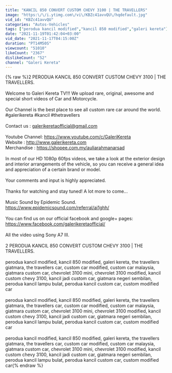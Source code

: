 ```yaml
---
title: "KANCIL 850 CONVERT CUSTOM CHEVY 3100 | THE TRAVELLERS"
image: "https:\/\/i.ytimg.com\/vi\/KBZc41avvQU\/hqdefault.jpg"
vid_id: "KBZc41avvQU"
categories: "Autos-Vehicles"
tags: ["perodua kancil modified","kancil 850 modified","galeri kereta"]
date: "2021-11-19T01:42:04+03:00"
vid_date: "2021-11-17T04:15:00Z"
duration: "PT14M50S"
viewcount: "51010"
likeCount: "2367"
dislikeCount: "52"
channel: "Galeri Kereta"
---
```

{% raw %}2 PERODUA KANCIL 850 CONVERT CUSTOM CHEVY 3100 | THE TRAVELLERS. <br /><br />Welcome to Galeri Kereta TV!!! We upload rare, original, awesome and special short videos of Car and Motorcycle. <br /><br />Our Channel is the best place to see all custom rare car around the world. <br />#galerikereta #kancil #thetravellers<br /><br />Contact us : galerikeretaofficial@gmail.com<br /><br />Youtube Channel: <a rel="nofollow" target="blank" href="https://www.youtube.com/c/GaleriKereta">https://www.youtube.com/c/GaleriKereta</a><br />Website : <a rel="nofollow" target="blank" href="http://www.galerikereta.com">http://www.galerikereta.com</a> <br />Merchandise : <a rel="nofollow" target="blank" href="https://shopee.com.my/auliarahmanarsad">https://shopee.com.my/auliarahmanarsad</a><br /><br />In most of our HD 1080p 60fps videos, we take a look at the exterior design and interior arrangements of the vehicle, so you can receive a general idea and appreciation of a certain brand or model.<br /><br />Your comments and input is highly appreciated.<br /><br />Thanks for watching and stay tuned! A lot more to come...<br /><br />Music Sound by Epidemic Sound. <a rel="nofollow" target="blank" href="https://www.epidemicsound.com/referral/ai1ghh/">https://www.epidemicsound.com/referral/ai1ghh/</a><br /><br />You can find us on our official facebook and google+ pages:<br /><a rel="nofollow" target="blank" href="https://www.facebook.com/galerikeretaofficial/">https://www.facebook.com/galerikeretaofficial/</a><br /><br />All the video using Sony A7 III.<br /><br />2 PERODUA KANCIL 850 CONVERT CUSTOM CHEVY 3100 | THE TRAVELLERS. <br /><br />perodua kancil modified, kancil 850 modified, galeri kereta, the travellers giatmara, the travellers car, custom car modified, custom car malaysia, giatmara custom car, chevrolet 3100 mini, chevrolet 3100 modified, kancil custom chevy 3100, kancil jadi custom car, giatmara negeri sembilan, perodua kancil lampu bulat, perodua kancil custom car, custom modified car<br /><br />perodua kancil modified, kancil 850 modified, galeri kereta, the travellers giatmara, the travellers car, custom car modified, custom car malaysia, giatmara custom car, chevrolet 3100 mini, chevrolet 3100 modified, kancil custom chevy 3100, kancil jadi custom car, giatmara negeri sembilan, perodua kancil lampu bulat, perodua kancil custom car, custom modified car<br /><br />perodua kancil modified, kancil 850 modified, galeri kereta, the travellers giatmara, the travellers car, custom car modified, custom car malaysia, giatmara custom car, chevrolet 3100 mini, chevrolet 3100 modified, kancil custom chevy 3100, kancil jadi custom car, giatmara negeri sembilan, perodua kancil lampu bulat, perodua kancil custom car, custom modified car{% endraw %}
